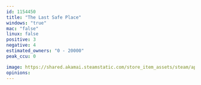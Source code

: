 ```yaml
---
id: 1154450
title: "The Last Safe Place"
windows: "true"
mac: "false"
linux: false
positive: 3
negative: 4
estimated_owners: "0 - 20000"
peak_ccu: 0

image: https://shared.akamai.steamstatic.com/store_item_assets/steam/apps/1154450/header.jpg?t=1711946337
opinions:
---
```

